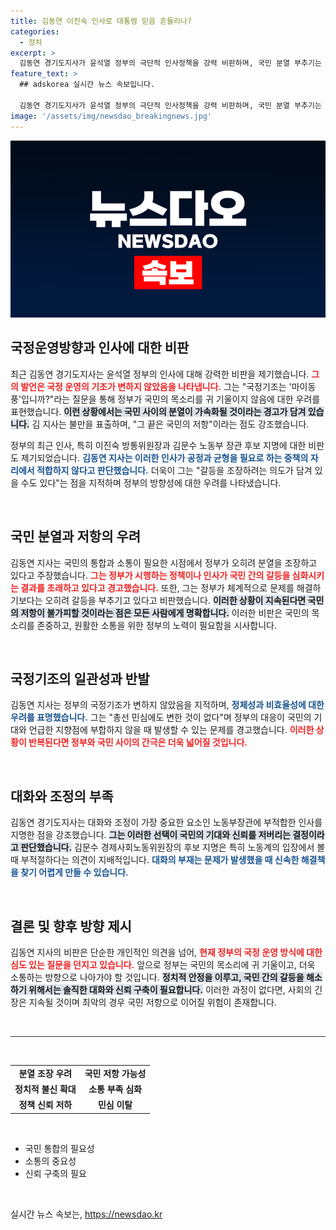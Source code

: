 ```yaml
---
title: 김동연 이진숙 인사로 대통령 믿음 흔들리나?
categories:
  - 정치
excerpt: >
  김동연 경기도지사가 윤석열 정부의 극단적 인사정책을 강력 비판하며, 국민 분열 부추기는 정권의 끝은 국민 저항이라고 경고했습니다. 정부의 변함없는 국정기조에 대한 우려가 커지는 가운데, 민심과의 불화가 깊어질 조짐입니다.
feature_text: >
  ## adskorea 실시간 뉴스 속보입니다.

  김동연 경기도지사가 윤석열 정부의 극단적 인사정책을 강력 비판하며, 국민 분열 부추기는 정권의 끝은 국민 저항이라고 경고했습니다. 정부의 변함없는 국정기조에 대한 우려가 커지는 가운데, 민심과의 불화가 깊어질 조짐입니다.
image: '/assets/img/newsdao_breakingnews.jpg'
---
```


<p><img src="/assets/img/newsdao_breakingnews.jpg" alt="adskorea 속보" /></p>

<h2 data-ke-size="size26">국정운영방향과 인사에 대한 비판</h2>

<p data-ke-size="size16">최근 김동연 경기도지사는 윤석열 정부의 인사에 대해 강력한 비판을 제기했습니다. <b><span style="color: #ee2323;">그의 발언은 국정 운영의 기조가 변하지 않았음을 나타냅니다.</span></b> 그는 "국정기조는 '마이동풍'입니까?"라는 질문을 통해 정부가 국민의 목소리를 귀 기울이지 않음에 대한 우려를 표현했습니다. <b><span style="background-color: #21538527;">이런 상황에서는 국민 사이의 분열이 가속화될 것이라는 경고가 담겨 있습니다.</span></b> 김 지사는 불만을 표출하며, "그 끝은 국민의 저항"이라는 점도 강조했습니다. </p>

<p data-ke-size="size16">정부의 최근 인사, 특히 이진숙 방통위원장과 김문수 노동부 장관 후보 지명에 대한 비판도 제기되었습니다. <b><span style="color: #1a5490;">김동연 지사는 이러한 인사가 공정과 균형을 필요로 하는 중책의 자리에서 적합하지 않다고 판단했습니다.</span></b> 더욱이 그는 "갈등을 조장하려는 의도가 담겨 있을 수도 있다"는 점을 지적하며 정부의 방향성에 대한 우려를 나타냈습니다.</p>

<p data-ke-size="size16">&nbsp;</p>

<h2 data-ke-size="size26">국민 분열과 저항의 우려</h2>

<p data-ke-size="size16">김동연 지사는 국민의 통합과 소통이 필요한 시점에서 정부가 오히려 분열을 조장하고 있다고 주장했습니다. <b><span style="color: #ee2323;">그는 정부가 시행하는 정책이나 인사가 국민 간의 갈등을 심화시키는 결과를 초래하고 있다고 경고했습니다.</span></b> 또한, 그는 정부가 체계적으로 문제를 해결하기보다는 오히려 갈등을 부추기고 있다고 비판했습니다. <b><span style="background-color: #21538527;">이러한 상황이 지속된다면 국민의 저항이 불가피할 것이라는 점은 모든 사람에게 명확합니다.</span></b> 이러한 비판은 국민의 목소리를 존중하고, 원활한 소통을 위한 정부의 노력이 필요함을 시사합니다.</p>

<p data-ke-size="size16">&nbsp;</p>

<h2 data-ke-size="size26">국정기조의 일관성과 반발</h2>

<p data-ke-size="size16">김동연 지사는 정부의 국정기조가 변하지 않았음을 지적하며, <b><span style="color: #1a5490;">정체성과 비효율성에 대한 우려를 표명했습니다.</span></b> 그는 "총선 민심에도 변한 것이 없다"며 정부의 대응이 국민의 기대와 언급한 지향점에 부합하지 않을 때 발생할 수 있는 문제를 경고했습니다. <b><span style="color: #ee2323;">이러한 상황이 반복된다면 정부와 국민 사이의 간극은 더욱 넓어질 것입니다.</span></b></p>

<p data-ke-size="size16">&nbsp;</p>

<h2 data-ke-size="size26">대화와 조정의 부족</h2>

<p data-ke-size="size16">김동연 경기도지사는 대화와 조정이 가장 중요한 요소인 노동부장관에 부적합한 인사를 지명한 점을 강조했습니다. <b><span style="background-color: #21538527;">그는 이러한 선택이 국민의 기대와 신뢰를 저버리는 결정이라고 판단했습니다.</span></b> 김문수 경제사회노동위원장의 후보 지명은 특히 노동계의 입장에서 볼 때 부적절하다는 의견이 지배적입니다. <b><span style="color: #1a5490;">대화의 부재는 문제가 발생했을 때 신속한 해결책을 찾기 어렵게 만들 수 있습니다.</span></b></p>

<p data-ke-size="size16">&nbsp;</p>

<h2 data-ke-size="size26">결론 및 향후 방향 제시</h2>

<p data-ke-size="size16">김동연 지사의 비판은 단순한 개인적인 의견을 넘어, <b><span style="color: #ee2323;">현재 정부의 국정 운영 방식에 대한 심도 있는 질문을 던지고 있습니다.</span></b> 앞으로 정부는 국민의 목소리에 귀 기울이고, 더욱 소통하는 방향으로 나아가야 할 것입니다. <b><span style="background-color: #21538527;">정치적 안정을 이루고, 국민 간의 갈등을 해소하기 위해서는 솔직한 대화와 신뢰 구축이 필요합니다.</span></b> 이러한 과정이 없다면, 사회의 긴장은 지속될 것이며 최악의 경우 국민 저항으로 이어질 위험이 존재합니다.</p>

<p data-ke-size="size16">&nbsp;</p>

<hr style="height:1px; border:none; color:#333; background-color:#333;" />

<p data-ke-size="size16">&nbsp;</p>

<table style="width: 100%; border-collapse: collapse;">
  <tr>
    <td style="text-align: center; height: 17px;"><b>분열 조장 우려</b></td>
    <td style="text-align: center; height: 17px;"><b>국민 저항 가능성</b></td>
  </tr>
  <tr>
    <td style="text-align: center; height: 17px;"><b>정치적 불신 확대</b></td>
    <td style="text-align: center; height: 17px;"><b>소통 부족 심화</b></td>
  </tr>
  <tr>
    <td style="text-align: center; height: 17px;"><b>정책 신뢰 저하</b></td>
    <td style="text-align: center; height: 17px;"><b>민심 이탈</b></td>
  </tr>
</table>

<p data-ke-size="size16">&nbsp;</p>

<ul>
  <li>국민 통합의 필요성</li>
  <li>소통의 중요성</li>
  <li>신뢰 구축의 필요</li>
</ul>

<p data-ke-size="size16">&nbsp;</p>
실시간 뉴스 속보는, <a href="https://newsdao.kr" rel="dofollow">https://newsdao.kr</a>


